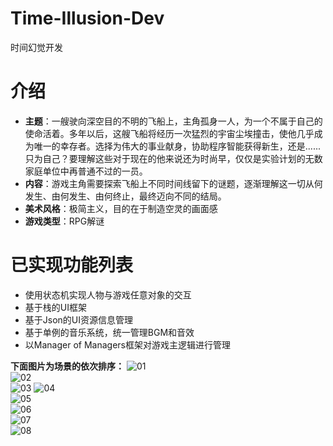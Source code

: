 # Time-Illusion-Dev
 时间幻觉开发
 
# 介绍
- **主题**：一艘驶向深空目的不明的飞船上，主角孤身一人，为一个不属于自己的使命活着。多年以后，这艘飞船将经历一次猛烈的宇宙尘埃撞击，使他几乎成为唯一的幸存者。选择为伟大的事业献身，协助程序智能获得新生，还是......只为自己？要理解这些对于现在的他来说还为时尚早，仅仅是实验计划的无数家庭单位中再普通不过的一员。
- **内容**：游戏主角需要探索飞船上不同时间线留下的谜题，逐渐理解这一切从何发生、由何发生、由何终止，最终迈向不同的结局。
- **美术风格**：极简主义，目的在于制造空灵的画面感
- **游戏类型**：RPG解谜

# 已实现功能列表
- 使用状态机实现人物与游戏任意对象的交互
- 基于栈的UI框架
- 基于Json的UI资源信息管理
- 基于单例的音乐系统，统一管理BGM和音效
- 以Manager of Managers框架对游戏主逻辑进行管理

 
**下面图片为场景的依次排序：**
![01](https://user-images.githubusercontent.com/45761599/132081947-53597f90-ce8c-418c-81f2-cd317bfb2c70.png)  
![02](https://user-images.githubusercontent.com/45761599/132081974-68b1bf3f-ac00-40a6-893b-9c6ad06c9587.png)  
![03](https://user-images.githubusercontent.com/45761599/132081991-7491bc1c-ce8b-4ab4-860c-3b3a5a1131fb.png)
![04](https://user-images.githubusercontent.com/45761599/132081994-ffbd571e-238a-493b-8010-7e057bae0334.png)  
![05](https://user-images.githubusercontent.com/45761599/132081998-34d5370f-24bc-42d7-a869-7be254218c3b.png)  
![06](https://user-images.githubusercontent.com/45761599/132082004-fc28b69c-ca85-4b41-ac7e-6a920431f64c.png)  
![07](https://user-images.githubusercontent.com/45761599/132082010-08191736-0ccc-4349-b99f-1165f3dda9fc.png)  
![08](https://user-images.githubusercontent.com/45761599/132082015-69518fb4-4bac-42cb-a90e-a6fa8c559f57.png)
